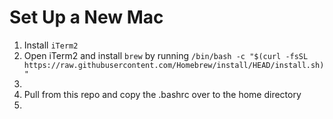 # Set Up a New Mac

1. Install `iTerm2`
2. Open iTerm2 and install `brew` by running `/bin/bash -c "$(curl -fsSL https://raw.githubusercontent.com/Homebrew/install/HEAD/install.sh)"`
3. 
4. Pull from this repo and copy the .bashrc over to the home directory
5. 
